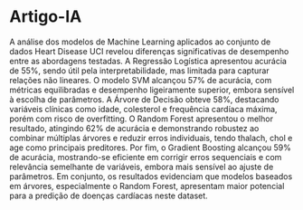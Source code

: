# Artigo-IA
A análise dos modelos de Machine Learning aplicados ao conjunto de dados Heart Disease UCI revelou diferenças significativas de desempenho entre as abordagens testadas. A Regressão Logística apresentou acurácia de 55%, sendo útil pela interpretabilidade, mas limitada para capturar relações não lineares. O modelo SVM alcançou 57% de acurácia, com métricas equilibradas e desempenho ligeiramente superior, embora sensível à escolha de parâmetros. A Árvore de Decisão obteve 58%, destacando variáveis clínicas como idade, colesterol e frequência cardíaca máxima, porém com risco de overfitting. O Random Forest apresentou o melhor resultado, atingindo 62% de acurácia e demonstrando robustez ao combinar múltiplas árvores e reduzir erros individuais, tendo thalach, chol e age como principais preditores. Por fim, o Gradient Boosting alcançou 59% de acurácia, mostrando-se eficiente em corrigir erros sequenciais e com relevância semelhante de variáveis, embora mais sensível ao ajuste de parâmetros. Em conjunto, os resultados evidenciam que modelos baseados em árvores, especialmente o Random Forest, apresentam maior potencial para a predição de doenças cardíacas neste dataset.
